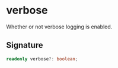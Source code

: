 
# verbose

Whether or not verbose logging is enabled.

## Signature

```typescript
readonly verbose?: boolean;
```
